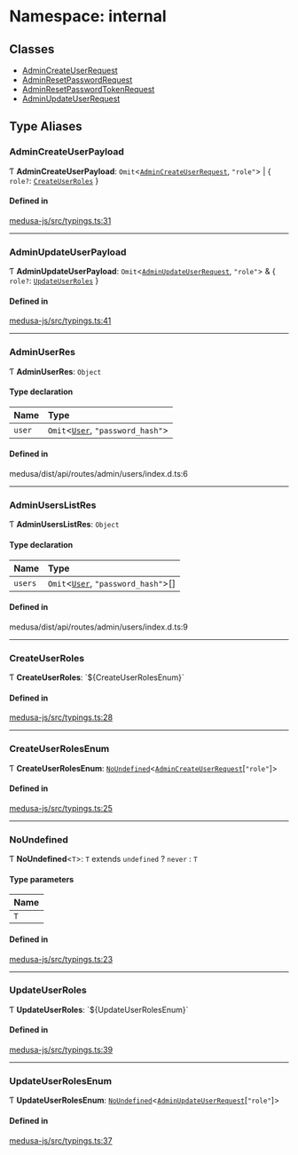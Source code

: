 # Namespace: internal

## Classes

- [AdminCreateUserRequest](../classes/internal-32.AdminCreateUserRequest.md)
- [AdminResetPasswordRequest](../classes/internal-32.AdminResetPasswordRequest.md)
- [AdminResetPasswordTokenRequest](../classes/internal-32.AdminResetPasswordTokenRequest.md)
- [AdminUpdateUserRequest](../classes/internal-32.AdminUpdateUserRequest.md)

## Type Aliases

### AdminCreateUserPayload

Ƭ **AdminCreateUserPayload**: `Omit`<[`AdminCreateUserRequest`](../classes/internal-32.AdminCreateUserRequest.md), ``"role"``\> \| { `role?`: [`CreateUserRoles`](internal-32.md#createuserroles)  }

#### Defined in

[medusa-js/src/typings.ts:31](https://github.com/medusajs/medusa/blob/105c68929/packages/medusa-js/src/typings.ts#L31)

___

### AdminUpdateUserPayload

Ƭ **AdminUpdateUserPayload**: `Omit`<[`AdminUpdateUserRequest`](../classes/internal-32.AdminUpdateUserRequest.md), ``"role"``\> & { `role?`: [`UpdateUserRoles`](internal-32.md#updateuserroles)  }

#### Defined in

[medusa-js/src/typings.ts:41](https://github.com/medusajs/medusa/blob/105c68929/packages/medusa-js/src/typings.ts#L41)

___

### AdminUserRes

Ƭ **AdminUserRes**: `Object`

#### Type declaration

| Name | Type |
| :------ | :------ |
| `user` | `Omit`<[`User`](../classes/internal-1.User.md), ``"password_hash"``\> |

#### Defined in

medusa/dist/api/routes/admin/users/index.d.ts:6

___

### AdminUsersListRes

Ƭ **AdminUsersListRes**: `Object`

#### Type declaration

| Name | Type |
| :------ | :------ |
| `users` | `Omit`<[`User`](../classes/internal-1.User.md), ``"password_hash"``\>[] |

#### Defined in

medusa/dist/api/routes/admin/users/index.d.ts:9

___

### CreateUserRoles

Ƭ **CreateUserRoles**: \`${CreateUserRolesEnum}\`

#### Defined in

[medusa-js/src/typings.ts:28](https://github.com/medusajs/medusa/blob/105c68929/packages/medusa-js/src/typings.ts#L28)

___

### CreateUserRolesEnum

Ƭ **CreateUserRolesEnum**: [`NoUndefined`](internal-32.md#noundefined)<[`AdminCreateUserRequest`](../classes/internal-32.AdminCreateUserRequest.md)[``"role"``]\>

#### Defined in

[medusa-js/src/typings.ts:25](https://github.com/medusajs/medusa/blob/105c68929/packages/medusa-js/src/typings.ts#L25)

___

### NoUndefined

Ƭ **NoUndefined**<`T`\>: `T` extends `undefined` ? `never` : `T`

#### Type parameters

| Name |
| :------ |
| `T` |

#### Defined in

[medusa-js/src/typings.ts:23](https://github.com/medusajs/medusa/blob/105c68929/packages/medusa-js/src/typings.ts#L23)

___

### UpdateUserRoles

Ƭ **UpdateUserRoles**: \`${UpdateUserRolesEnum}\`

#### Defined in

[medusa-js/src/typings.ts:39](https://github.com/medusajs/medusa/blob/105c68929/packages/medusa-js/src/typings.ts#L39)

___

### UpdateUserRolesEnum

Ƭ **UpdateUserRolesEnum**: [`NoUndefined`](internal-32.md#noundefined)<[`AdminUpdateUserRequest`](../classes/internal-32.AdminUpdateUserRequest.md)[``"role"``]\>

#### Defined in

[medusa-js/src/typings.ts:37](https://github.com/medusajs/medusa/blob/105c68929/packages/medusa-js/src/typings.ts#L37)
